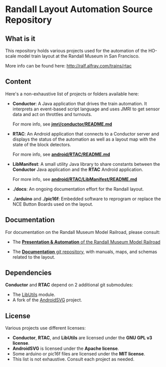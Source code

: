 # Randall Layout Automation Source Repository

## What is it

This repository holds various projects used for the automation of the
HO-scale model train layout at the Randall Museum in San Francisco.

More info can be found here: http://ralf.alfray.com/trains/rtac


## Content

Here's a non-exhaustive list of projects or folders available here:

 * __Conductor__: A Java application that drives the train automation.
    It interprets an event-based script language and uses JMRI to
    get sensor data and act on throttles and turnouts.

    For more info, see __[jmri/conductor/README.md](./jmri/conductor/README.md)__

* __RTAC__: An Android application that connects to a Conductor server
    and displays the status of the automation as well as a layout map
    with the state of the block detectors.

    For more info, see __[android/RTAC/README.md](./android/RTAC/README.md)__

* __LibManifest__: A small utility Java library to share constants
    between the __Conductor__ Java application and the __RTAC__
    Android application.

    For more info, see __[android/RTAC/LibManifest/README.md](./android/RTAC/LibManifest/README.md)__

* __./docs__: An ongoing documentation effort for the Randall layout.

* __./arduino__ and __./pic16f__: Embedded software to reprogram or replace
    the NCE Button Boards used on the layout.


## Documentation

For documentation on the Randall Museum Model Railroad, please consult:

* The [__Presentation & Automation__ of the
Randall Museum Model Railroad](https://www.alfray.com/trains/randall/about.html)

* The [__Documentation__ git repository](https://bitbucket.org/randall-railroad/documentation),
  with manuals, maps, and schemas related to the layout.


## Dependencies

__Conductor__ and __RTAC__ depend on 2 additional git submodules:

- The [LibUtils](https://bitbucket.org/ralfoide/libutils) module.
- A fork of the [AndroidSVG](https://github.com/ralfoide/androidsvg) project.

## License

Various projects use different licenses:

- __Conductor__, __RTAC__, and __LibUtils__ are licensed under the __GNU GPL v3 license__.
- __AndroidSVG__ is licensed under the __Apache license__.
- Some arduino or pic16f files are licensed under the __MIT license__.
- This list is not exhaustive. Consult each project as needed.
